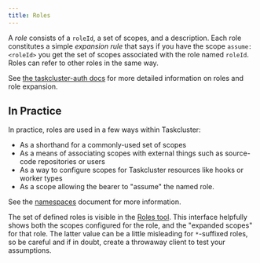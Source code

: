 ```yaml
---
title: Roles
---
```


A _role_ consists of a `roleId`, a set of scopes, and a description. Each role
constitutes a simple _expansion rule_ that says if you have the scope
`assume:<roleId>` you get the set of scopes associated with the role named
`roleId`. Roles can refer to other roles in the same way.

See [the taskcluster-auth
docs](/docs/reference/platform/taskcluster-auth/docs/roles) for more detailed
information on roles and role expansion.

## In Practice

In practice, roles are used in a few ways within Taskcluster:

 * As a shorthand for a commonly-used set of scopes
 * As a means of associating scopes with external things such as source-code repositories or users
 * As a way to configure scopes for Taskcluster resources like hooks or worker types
 * As a scope allowing the bearer to "assume" the named role.

See the [namespaces](/docs/manual/design/namespaces) document for more information.

The set of defined roles is visible in the [Roles
tool](/auth/roles/). This interface helpfully
shows both the scopes configured for the role, and the "expanded scopes" for
that role. The latter value can be a little misleading for `*`-suffixed
roles, so be careful and if in doubt, create a throwaway client to test your
assumptions.

